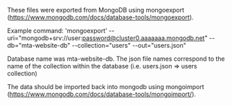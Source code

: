 These files were exported from MongoDB using mongoexport (https://www.mongodb.com/docs/database-tools/mongoexport). 

Example command: 'mongoexport' --uri="mongodb+srv://user:password@cluster0.aaaaaaa.mongodb.net" --db="mta-website-db" --collection="users" --out="users.json"

Database name was mta-website-db. The json file names correspond to the name of the collection within the database (i.e. users.json => users collection)

The data should be imported back into mongodb using mongoimport (https://www.mongodb.com/docs/database-tools/mongoimport/).
 
